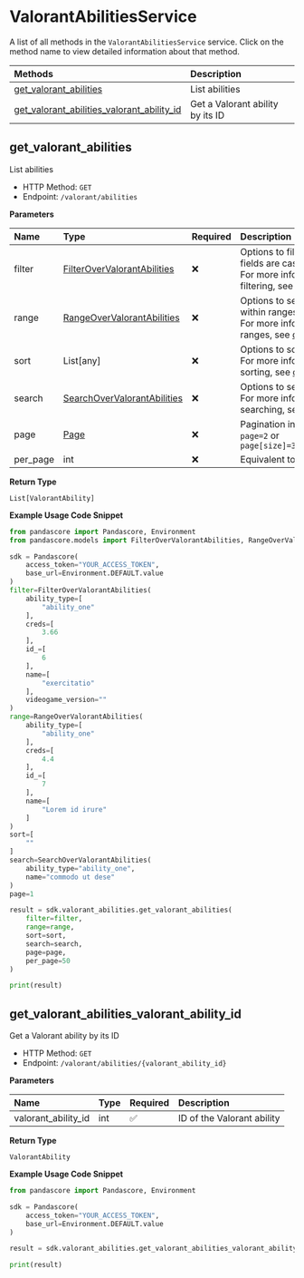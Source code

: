 # ValorantAbilitiesService

A list of all methods in the `ValorantAbilitiesService` service. Click on the method name to view detailed information about that method.

| Methods                                                                                   | Description                      |
| :---------------------------------------------------------------------------------------- | :------------------------------- |
| [get_valorant_abilities](#get_valorant_abilities)                                         | List abilities                   |
| [get_valorant_abilities_valorant_ability_id](#get_valorant_abilities_valorant_ability_id) | Get a Valorant ability by its ID |

## get_valorant_abilities

List abilities

- HTTP Method: `GET`
- Endpoint: `/valorant/abilities`

**Parameters**

| Name     | Type                                                                    | Required | Description                                                                                                                                         |
| :------- | :---------------------------------------------------------------------- | :------- | :-------------------------------------------------------------------------------------------------------------------------------------------------- |
| filter   | [FilterOverValorantAbilities](../models/FilterOverValorantAbilities.md) | ❌       | Options to filter results. String fields are case sensitive <br/>For more information on filtering, see [docs](/docs/filtering-and-sorting#filter). |
| range    | [RangeOverValorantAbilities](../models/RangeOverValorantAbilities.md)   | ❌       | Options to select results within ranges <br/>For more information on ranges, see [docs](/docs/filtering-and-sorting#range).                         |
| sort     | List[any]                                                               | ❌       | Options to sort results <br/>For more information on sorting, see [docs](/docs/filtering-and-sorting#sort).                                         |
| search   | [SearchOverValorantAbilities](../models/SearchOverValorantAbilities.md) | ❌       | Options to search results <br/>For more information on searching, see [docs](/docs/filtering-and-sorting#search).                                   |
| page     | [Page](../models/Page.md)                                               | ❌       | Pagination in the form of `page=2` or `page[size]=30&page[number]=2`                                                                                |
| per_page | int                                                                     | ❌       | Equivalent to `page[size]`                                                                                                                          |

**Return Type**

`List[ValorantAbility]`

**Example Usage Code Snippet**

```python
from pandascore import Pandascore, Environment
from pandascore.models import FilterOverValorantAbilities, RangeOverValorantAbilities, SearchOverValorantAbilities

sdk = Pandascore(
    access_token="YOUR_ACCESS_TOKEN",
    base_url=Environment.DEFAULT.value
)
filter=FilterOverValorantAbilities(
    ability_type=[
        "ability_one"
    ],
    creds=[
        3.66
    ],
    id_=[
        6
    ],
    name=[
        "exercitatio"
    ],
    videogame_version=""
)
range=RangeOverValorantAbilities(
    ability_type=[
        "ability_one"
    ],
    creds=[
        4.4
    ],
    id_=[
        7
    ],
    name=[
        "Lorem id irure"
    ]
)
sort=[
    ""
]
search=SearchOverValorantAbilities(
    ability_type="ability_one",
    name="commodo ut dese"
)
page=1

result = sdk.valorant_abilities.get_valorant_abilities(
    filter=filter,
    range=range,
    sort=sort,
    search=search,
    page=page,
    per_page=50
)

print(result)
```

## get_valorant_abilities_valorant_ability_id

Get a Valorant ability by its ID

- HTTP Method: `GET`
- Endpoint: `/valorant/abilities/{valorant_ability_id}`

**Parameters**

| Name                | Type | Required | Description                |
| :------------------ | :--- | :------- | :------------------------- |
| valorant_ability_id | int  | ✅       | ID of the Valorant ability |

**Return Type**

`ValorantAbility`

**Example Usage Code Snippet**

```python
from pandascore import Pandascore, Environment

sdk = Pandascore(
    access_token="YOUR_ACCESS_TOKEN",
    base_url=Environment.DEFAULT.value
)

result = sdk.valorant_abilities.get_valorant_abilities_valorant_ability_id(valorant_ability_id=1)

print(result)
```
